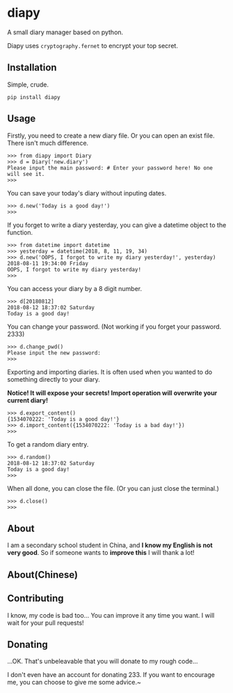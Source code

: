 ﻿# diapy
A small diary manager based on python.

Diapy uses `cryptography.fernet` to encrypt your top secret.

## Installation
Simple, crude.

    pip install diapy
	
## Usage
Firstly, you need to create a new diary file. Or you can open an exist file. There isn't much difference.

    >>> from diapy import Diary
    >>> d = Diary('new.diary')
    Please input the main password: # Enter your password here! No one will see it.
    >>>
You can save your today's diary without inputing dates.

    >>> d.new('Today is a good day!')
    >>>
If you forget to write a diary yesterday, you can give a datetime object to the function.

    >>> from datetime import datetime
    >>> yesterday = datetime(2018, 8, 11, 19, 34)
    >>> d.new('OOPS, I forgot to write my diary yesterday!', yesterday)
    2018-08-11 19:34:00 Friday
    OOPS, I forgot to write my diary yesterday!
    >>>
You can access your diary by a 8 digit number.

    >>> d[20180812]
    2018-08-12 18:37:02 Saturday
    Today is a good day!
You can change your password.
(Not working if you forget your password. 2333)

    >>> d.change_pwd()
    Please input the new password: 
    >>>
Exporting and importing diaries. It is often used when you wanted to do something directly to your diary.

**Notice! It will expose your secrets! Import operation will overwrite your current diary!**

    >>> d.export_content()
    {1534070222: 'Today is a good day!'}
    >>> d.import_content({1534070222: 'Today is a bad day!'})
    >>>
To get a random diary entry.

    >>> d.random()
    2018-08-12 18:37:02 Saturday
    Today is a good day!
    >>>
When all done, you can close the file. (Or you can just close the terminal.)

    >>> d.close()
    >>>
## About
I am a secondary school student in China, and **I know my English is not very good**. So if someone wants to **improve this** I will thank a lot!
## About(Chinese)

## Contributing
I know, my code is bad too... You can improve it any time you want. I will wait for your pull requests!

## Donating
...OK. That's unbeleavable that you will donate to my rough code...

I don't even have an account for donating 233. If you want to encourage me, you can choose to give me some advice.~
